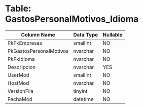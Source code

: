 # Table: GastosPersonalMotivos_Idioma

| Column Name | Data Type | Nullable |
|-------------|-----------|----------|
| PkFkEmpresas | smallint | NO |
| PkGastosPersonalMotivos | nvarchar | NO |
| PkFkIdioma | nvarchar | NO |
| Descripcion | nvarchar | YES |
| UserMod | smallint | NO |
| HostMod | nvarchar | NO |
| VersionFila | tinyint | NO |
| FechaMod | datetime | NO |
